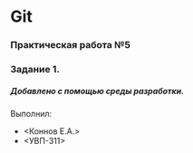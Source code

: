 # Git
### Практическая работа №5
### Задание 1.
##### Добавлено с помощью среды разработки.
Выполнил:
* <Коннов Е.А.>
* <УВП-311>